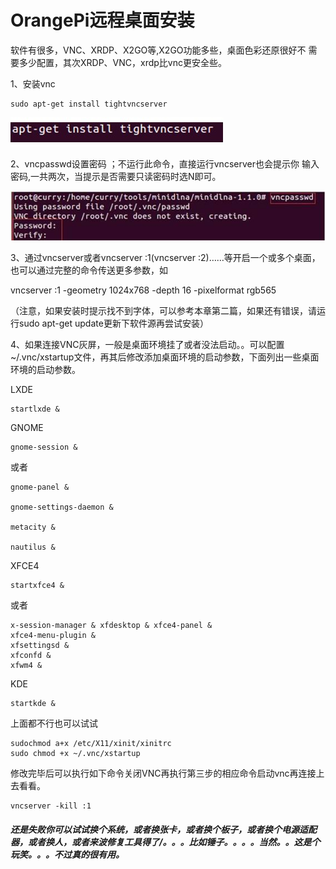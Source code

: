 # OrangePi远程桌面安装

软件有很多，VNC、XRDP、X2GO等,X2GO功能多些，桌面色彩还原很好不 需要多少配置，其次XRDP、VNC，xrdp比vnc更安全些。

1、安装vnc

```
sudo apt-get install tightvncserver
```

![](/assets/clip_image001.jpg)

2、vncpasswd设置密码 ；不运行此命令，直接运行vncserver也会提示你 输入密码,一共两次，当提示是否需要只读密码时选N即可。

![](/assets/clip_image004.jpg)

3、通过vncserver或者vncserver :1\(vncserver :2\)……等开启一个或多个桌面， 也可以通过完整的命令传送更多参数，如

vncserver :1 -geometry 1024x768 -depth 16 -pixelformat rgb565

（注意，如果安装时提示找不到字体，可以参考本章第二篇，如果还有错误，请运行sudo apt-get update更新下软件源再尝试安装）

4、如果连接VNC灰屏，一般是桌面环境挂了或者没法启动。。可以配置~/.vnc/xstartup文件，再其后修改添加桌面环境的启动参数，下面列出一些桌面环境的启动参数。

LXDE

```
startlxde &
```

GNOME

```
gnome-session &
```

或者

```
gnome-panel &

gnome-settings-daemon &

metacity &

nautilus &
```

XFCE4

```
startxfce4 &
```

或者

```
x-session-manager & xfdesktop & xfce4-panel &  
xfce4-menu-plugin &  
xfsettingsd &  
xfconfd &  
xfwm4 &
```

KDE

```
startkde &
```

上面都不行也可以试试

```
sudochmod a+x /etc/X11/xinit/xinitrc
sudo chmod +x ~/.vnc/xstartup
```

修改完毕后可以执行如下命令关闭VNC再执行第三步的相应命令启动vnc再连接上去看看。

```
vncserver -kill :1
```

##### 还是失败你可以试试换个系统，或者换张卡，或者换个板子，或者换个电源适配器，或者换人，或者来波修复工具得了/。。。比如锤子。。。。当然。。这是个玩笑。。。不过真的很有用。



